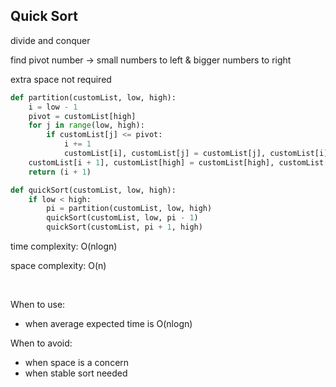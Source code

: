 ## Quick Sort

divide and conquer

find pivot number -> small numbers to left & bigger numbers to right

extra space not required

```python
def partition(customList, low, high):
    i = low - 1
    pivot = customList[high]
    for j in range(low, high):
        if customList[j] <= pivot:
            i += 1
            customList[i], customList[j] = customList[j], customList[i]
    customList[i + 1], customList[high] = customList[high], customList[i + 1] # pivot 왼쪽은 작은 수, 오른쪽은 큰 수가 되도록 이동
    return (i + 1)

def quickSort(customList, low, high):
    if low < high:
        pi = partition(customList, low, high)
        quickSort(customList, low, pi - 1)
        quickSort(customList, pi + 1, high)
```
time complexity: O(nlogn)

space complexity: O(n)

<br/>

When to use:
- when average expected time is O(nlogn)

When to avoid:
- when space is a concern
- when stable sort needed